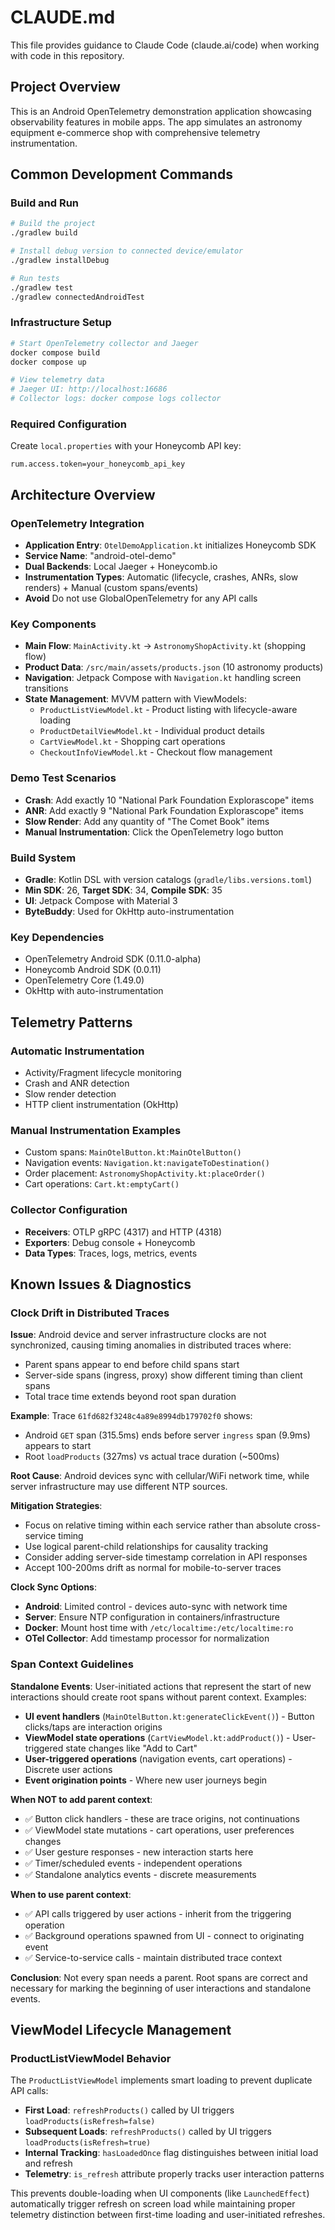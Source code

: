 # CLAUDE.md

This file provides guidance to Claude Code (claude.ai/code) when working with code in this repository.

## Project Overview

This is an Android OpenTelemetry demonstration application showcasing observability features in mobile apps. The app simulates an astronomy equipment e-commerce shop with comprehensive telemetry instrumentation.

## Common Development Commands

### Build and Run
```bash
# Build the project
./gradlew build

# Install debug version to connected device/emulator
./gradlew installDebug

# Run tests
./gradlew test
./gradlew connectedAndroidTest
```

### Infrastructure Setup
```bash
# Start OpenTelemetry collector and Jaeger
docker compose build
docker compose up

# View telemetry data
# Jaeger UI: http://localhost:16686
# Collector logs: docker compose logs collector
```

### Required Configuration

Create `local.properties` with your Honeycomb API key:
```properties
rum.access.token=your_honeycomb_api_key
```

## Architecture Overview

### OpenTelemetry Integration
- **Application Entry**: `OtelDemoApplication.kt` initializes Honeycomb SDK
- **Service Name**: "android-otel-demo"
- **Dual Backends**: Local Jaeger + Honeycomb.io
- **Instrumentation Types**: Automatic (lifecycle, crashes, ANRs, slow renders) + Manual (custom spans/events)
- **Avoid** Do not use GlobalOpenTelemetry for any API calls

### Key Components
- **Main Flow**: `MainActivity.kt` → `AstronomyShopActivity.kt` (shopping flow)
- **Product Data**: `/src/main/assets/products.json` (10 astronomy products)
- **Navigation**: Jetpack Compose with `Navigation.kt` handling screen transitions
- **State Management**: MVVM pattern with ViewModels:
  - `ProductListViewModel.kt` - Product listing with lifecycle-aware loading
  - `ProductDetailViewModel.kt` - Individual product details
  - `CartViewModel.kt` - Shopping cart operations  
  - `CheckoutInfoViewModel.kt` - Checkout flow management

### Demo Test Scenarios
- **Crash**: Add exactly 10 "National Park Foundation Explorascope" items
- **ANR**: Add exactly 9 "National Park Foundation Explorascope" items  
- **Slow Render**: Add any quantity of "The Comet Book" items
- **Manual Instrumentation**: Click the OpenTelemetry logo button

### Build System
- **Gradle**: Kotlin DSL with version catalogs (`gradle/libs.versions.toml`)
- **Min SDK**: 26, **Target SDK**: 34, **Compile SDK**: 35
- **UI**: Jetpack Compose with Material 3
- **ByteBuddy**: Used for OkHttp auto-instrumentation

### Key Dependencies
- OpenTelemetry Android SDK (0.11.0-alpha)
- Honeycomb Android SDK (0.0.11)
- OpenTelemetry Core (1.49.0)
- OkHttp with auto-instrumentation

## Telemetry Patterns

### Automatic Instrumentation
- Activity/Fragment lifecycle monitoring
- Crash and ANR detection
- Slow render detection  
- HTTP client instrumentation (OkHttp)

### Manual Instrumentation Examples
- Custom spans: `MainOtelButton.kt:MainOtelButton()`
- Navigation events: `Navigation.kt:navigateToDestination()`
- Order placement: `AstronomyShopActivity.kt:placeOrder()`
- Cart operations: `Cart.kt:emptyCart()`

### Collector Configuration
- **Receivers**: OTLP gRPC (4317) and HTTP (4318)
- **Exporters**: Debug console + Honeycomb
- **Data Types**: Traces, logs, metrics, events

## Known Issues & Diagnostics

### Clock Drift in Distributed Traces

**Issue**: Android device and server infrastructure clocks are not synchronized, causing timing anomalies in distributed traces where:
- Parent spans appear to end before child spans start
- Server-side spans (ingress, proxy) show different timing than client spans
- Total trace time extends beyond root span duration

**Example**: Trace `61fd682f3248c4a89e8994db179702f0` shows:
- Android `GET` span (315.5ms) ends before server `ingress` span (9.9ms) appears to start
- Root `loadProducts` (327ms) vs actual trace duration (~500ms)

**Root Cause**: Android devices sync with cellular/WiFi network time, while server infrastructure may use different NTP sources.

**Mitigation Strategies**:
- Focus on relative timing within each service rather than absolute cross-service timing
- Use logical parent-child relationships for causality tracking
- Consider adding server-side timestamp correlation in API responses
- Accept 100-200ms drift as normal for mobile-to-server traces

**Clock Sync Options**:
- **Android**: Limited control - devices auto-sync with network time
- **Server**: Ensure NTP configuration in containers/infrastructure
- **Docker**: Mount host time with `/etc/localtime:/etc/localtime:ro`
- **OTel Collector**: Add timestamp processor for normalization

### Span Context Guidelines

**Standalone Events**: User-initiated actions that represent the start of new interactions should create root spans without parent context. Examples:
- **UI event handlers** (`MainOtelButton.kt:generateClickEvent()`) - Button clicks/taps are interaction origins
- **ViewModel state operations** (`CartViewModel.kt:addProduct()`) - User-triggered state changes like "Add to Cart"
- **User-triggered operations** (navigation events, cart operations) - Discrete user actions
- **Event origination points** - Where new user journeys begin

**When NOT to add parent context**:
- ✅ Button click handlers - these are trace origins, not continuations
- ✅ ViewModel state mutations - cart operations, user preferences changes
- ✅ User gesture responses - new interaction starts here
- ✅ Timer/scheduled events - independent operations
- ✅ Standalone analytics events - discrete measurements

**When to use parent context**:
- ✅ API calls triggered by user actions - inherit from the triggering operation
- ✅ Background operations spawned from UI - connect to originating event
- ✅ Service-to-service calls - maintain distributed trace context

**Conclusion**: Not every span needs a parent. Root spans are correct and necessary for marking the beginning of user interactions and standalone events.

## ViewModel Lifecycle Management

### ProductListViewModel Behavior
The `ProductListViewModel` implements smart loading to prevent duplicate API calls:

- **First Load**: `refreshProducts()` called by UI triggers `loadProducts(isRefresh=false)`
- **Subsequent Loads**: `refreshProducts()` called by UI triggers `loadProducts(isRefresh=true)`
- **Internal Tracking**: `hasLoadedOnce` flag distinguishes between initial load and refresh
- **Telemetry**: `is_refresh` attribute properly tracks user interaction patterns

This prevents double-loading when UI components (like `LaunchedEffect`) automatically trigger refresh on screen load while maintaining proper telemetry distinction between first-time loading and user-initiated refreshes.